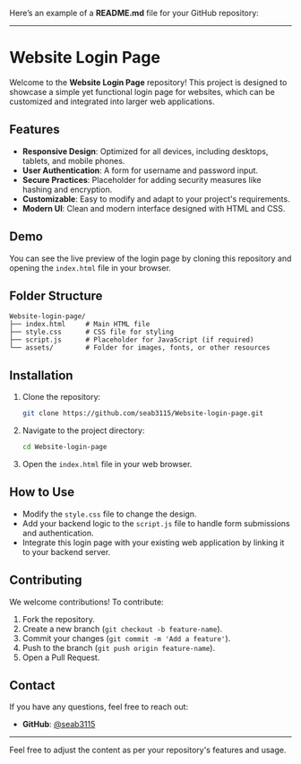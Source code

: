 Here’s an example of a **README.md** file for your GitHub repository:

---

# Website Login Page

Welcome to the **Website Login Page** repository! This project is designed to showcase a simple yet functional login page for websites, which can be customized and integrated into larger web applications.

## Features

- **Responsive Design**: Optimized for all devices, including desktops, tablets, and mobile phones.
- **User Authentication**: A form for username and password input.
- **Secure Practices**: Placeholder for adding security measures like hashing and encryption.
- **Customizable**: Easy to modify and adapt to your project's requirements.
- **Modern UI**: Clean and modern interface designed with HTML and CSS.

## Demo

You can see the live preview of the login page by cloning this repository and opening the `index.html` file in your browser.

## Folder Structure

```
Website-login-page/
├── index.html     # Main HTML file
├── style.css      # CSS file for styling
├── script.js      # Placeholder for JavaScript (if required)
└── assets/        # Folder for images, fonts, or other resources
```

## Installation

1. Clone the repository:
   ```bash
   git clone https://github.com/seab3115/Website-login-page.git
   ```
2. Navigate to the project directory:
   ```bash
   cd Website-login-page
   ```
3. Open the `index.html` file in your web browser.

## How to Use

- Modify the `style.css` file to change the design.
- Add your backend logic to the `script.js` file to handle form submissions and authentication.
- Integrate this login page with your existing web application by linking it to your backend server.

## Contributing

We welcome contributions! To contribute:
1. Fork the repository.
2. Create a new branch (`git checkout -b feature-name`).
3. Commit your changes (`git commit -m 'Add a feature'`).
4. Push to the branch (`git push origin feature-name`).
5. Open a Pull Request.

## Contact

If you have any questions, feel free to reach out:

- **GitHub**: [@seab3115](https://github.com/seab3115)

---

Feel free to adjust the content as per your repository's features and usage.
